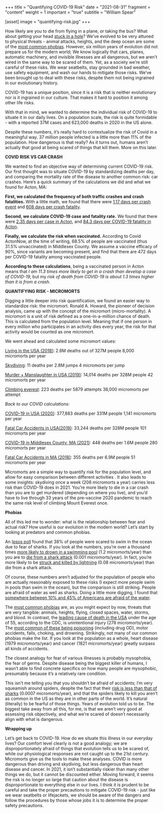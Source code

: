 +++
title = "Quantifying COVID-19 Risk"
date = "2021-08-31"
fragment = "content"
weight = 1
important = "true"
subtitle = "William Spear"

[asset]
    image = "quantifying-risk.jpg"
+++

How likely are you to die from flying in a plane, or taking the bus? What about getting your head [stuck in a hole](https://www.telegraph.co.uk/news/picturegalleries/howaboutthat/11645276/Rabbit-hunter-died-in-freak-accident-after-getting-his-head-stuck-in-a-hole.html)? We’ve evolved to be very attuned to physical threats - animal attacks, heights, and the deep ocean are some of the [most common phobias](https://www.ncbi.nlm.nih.gov/pmc/articles/PMC7233312/). However, six million years of evolution did not prepare us for the modern world; We know logically that cars, planes, automatic machinery, and invisible illnesses are all dangerous, but we aren’t wired in the same way to be scared of them. Yet, as a society we’re still careful of these risks. We wear seatbelts, stay grounded in bad weather, use safety equipment, and wash our hands to mitigate those risks. We’ve been brought up to deal with these risks, despite them not being ingrained in our evolutionary history.

COVID-19 has a unique position, since it is a risk that is neither evolutionary nor is it ingrained in our culture. That makes it hard to position it among other life risks.

With that in mind, we wanted to determine the individual risk of COVID-19 to situate it in our daily lives. On a population scale, the risk is quite formidable - with a reported 37M cases and 623,000 deaths in 2020 in the US alone. 

Despite these numbers, it’s really hard to contextualize the risk of Covid in a meaningful way. 37 million people infected is a little more than 11% of the population. How dangerous is that really? As it turns out, humans aren’t actually that good at being scared of things that kill them. More on this later.


**COVID RISK VS CAR CRASH**

We wanted to find an objective way of determining current COVID-19 risk. Our first thought was to situate COVID-19 by standardizing deaths per day, and comparing the mortality rate of the disease to another common risk: car crashes. Here’s a quick summary of the calculations we did and what we found for Acton, MA:

**First, we calculated the frequency of both traffic crashes and crash fatalities.** With a little math, we found that there were [1.17 days per crash event](https://apps.impact.dot.state.ma.us/cdv/) and [608 days per crash fatality](https://apps.impact.dot.state.ma.us/cdp/report-view/10).

**Second, we calculate COVID-19 case and fatality rate.** We found that there were [2.35 days per case in Acton](https://coronavirus.jhu.edu/map.html), and [84.3 days per COVID-19 fatality in Acton](https://coronavirus.jhu.edu/map.html).

**Finally, we calculate the risk when vaccinated.** According to Covid ActonNow, at the time of writing, 68.5% of people are vaccinated (thus 31.5% unvaccinated) in Middlesex County. We assume a vaccine efficacy of 90%, since variants are becoming present, and find that there are 472 days per COVID-19 fatality among vaccinated people.

**According to these calculations**, being a vaccinated person in Acton means that *I am 11.3 times more likely to get in a crash than develop a case of COVID-19*, but my *risk of death from COVID-19 is about 1.3 times higher than it is from a crash*.


**QUANTIFYING RISK - MICROMORTS**

Digging a little deeper into risk quantification, we found an easier way to standardize risk: the micromort. Ronald A. Howard, the pioneer of decision analysis, came up with the concept of the micromort (micro-mortality). A micromort is a unit of risk defined as a one-in-a-million chance of death. This is calculated from the population level. Meaning that if one person in every million who participates in an activity dies every year, the risk for that activity would be counted as one micromort.

We went ahead and calculated some micromort values:

[Living in the USA (2018)](https://www.cdc.gov/nchs/products/databriefs/db355.htm#:~:text=Statistics%20System%2C%20Mortality.-,Summary,at%20birth%20increased%200.1%20year.):
2.8M deaths out of 327M people
8,000 micromorts per year

[Skydiving](https://uspa.org/Discover/FAQs/Safety):
11 deaths per 2.8M jumps
4 micromorts per jump

[Murder + Manslaughter in USA (2019)](https://ucr.fbi.gov/crime-in-the-u.s/2019/crime-in-the-u.s.-2019):
14,014 deaths per 328M people
42 micromorts per year

[Climbing everest](https://earthobservatory.nasa.gov/images/82578/the-worlds-tallest-mountain): 
223 deaths per 5879 attempts
38,000 micromorts per attempt

*Back to our COVID calculations:*

[COVID-19 in USA (2020)](https://www.cdc.gov/mmwr/volumes/70/wr/mm7014e1.htm):
377,883 deaths per 331M people
1,141 micromorts per year

[Fatal Car Accidents in USA(2019)](https://www.iihs.org/topics/fatality-statistics/detail/state-by-state#:~:text=There%20were%2033%2C244%20fatal%20motor,per%20100%20million%20miles%20traveled.):
33,244 deaths per 328M people
101 micromorts per year

[COVID-19 in Middlesex County, MA (2021)](https://coronavirus.jhu.edu/map.html):
448 deaths per 1.6M people
280 micromorts per year

[Fatal Car Accidents in MA (2018)](https://www.fhwa.dot.gov/tpm/reporting/state/safety.cfm?state=Massachusetts):
355 deaths per 6.9M people
51 micromorts per year

Micromorts are a simple way to quantify risk for the population level, and allow for easy comparison between different activities . It also leads to some insights: skydiving once a week (208 micromorts a year) carries less risk than COVID-19 does in 2021. You’re more likely to die in a car crash than you are to get murdered (depending on where you live), and you’d have to live through 33 years of the pre-vaccine 2020 pandemic to reach the same risk level of climbing Mount Everest once.


**Phobias**

All of this led me to wonder: what is the relationship between fear and actual risk? How useful is our evolution in the modern world? Let’s start by looking at predators and common phobias.

An [Ipsos poll](https://www.ipsos.com/en-us/sharks-half-51-americans-are-absolutely-terrified-them-and-many-38-scared-swim-ocean-because-them) found that 38% of people were scared to swim in the ocean due to fear of sharks. If you look at the numbers, you’re over a thousand times [more likely to drown in a swimming pool](https://www.cpsc.gov/safety-education/neighborhood-safety-network/toolkits/drowning-prevention) (1.2 micromorts/year) than you are to [die from a shark attack](https://www.aims.gov.au/docs/projectnet/sharks-02.html) (0.001 micromorts/year). In fact, you’re more likely to be [struck and killed by lightning](https://www.weather.gov/safety/lightning-odds) (0.08 micromorts/year) than die from a shark attack. 

Of course, these numbers aren’t adjusted for the population of people who are actually reasonably exposed to these risks (I expect more people swim in pools than swim in the ocean), but the comparison is still striking. People are afraid of water as well as sharks. Doing a little more digging, I found that [somewhere between 10% and 45% of Americans are afraid of the water](http://joyfulpublicspeaking.blogspot.com/2014/12/how-many-americans-are-afraid-of-deep.html). 

The [most common phobias](https://www.ncbi.nlm.nih.gov/pmc/articles/PMC7233312/) are, as you might expect by now, threats that are very tangible: animals, heights, flying, closed spaces, water, storms, and blood. In contrast, the [leading cause of death in the USA](https://www.cdc.gov/injury/wisqars/pdf/leading_causes_of_death_by_age_group_2017-508.pdf) under the age of 55, according to the CDC, is unintentional injury (278 micromorts/year). The [most common of these being poisoning](https://www.cdc.gov/nchs/fastats/accidental-injury.htm) (including drug OD), motor accidents, falls, choking, and drowning. Strikingly, not many of our common phobias make the list. If you look at the population as a whole, heart disease (1979 micromorts/year) and cancer (1821 micromorts/year) greatly surpass all kinds of accidents. 

The closest analogy for fear of various illnesses is probably mysophobia, the fear of germs. Despite disease being the biggest killer of humans, I wasn’t able to find concrete specifics on how many people are mysophobic, presumably because it’s a relatively rare condition.



This isn’t me telling you that you shouldn’t be afraid of accidents; I’m very squeamish around spiders, despite the fact that their [risk is less than that of sharks](https://www.washingtonpost.com/news/wonk/wp/2015/06/16/chart-the-animals-that-are-most-likely-to-kill-you-this-summer/) (0.0007 micromorts/year), and that the spiders likely to kill you aren’t as common in the US as they are in other parts of the world. It’s natural (literally) to be fearful of those things. Years of evolution told us to be. The biggest take away from all this, for me, is that we aren’t very good at assessing risk objectively, and what we’re scared of doesn’t necessarily align with what is dangerous. 

**Wrapping up**

Let’s get back to COVID-19. How do we situate this illness in our everyday lives? Our comfort level clearly is not a good analogy; we are disproportionately afraid of things that evolution tells us to be scared of, while our physiological responses are not caught up to the 21st century. Micromorts give us the tools to make these analyses. COVID is more dangerous than driving and skydiving, but less dangerous than heart disease and cancer. In 2021, it isn’t substantially riskier than many other things we do, but it cannot be discounted either. Moving forward, it seems the risk is no longer so large that caution about the disease is disproportionate to everything else in our lives. I think it is prudent to be careful and take the proper precautions to mitigate COVID-19 risk - just like we wear seatbelts or lifejackets, we should be aware of the dangers and follow the procedures by those whose jobs it is to determine the proper safety precautions. 

